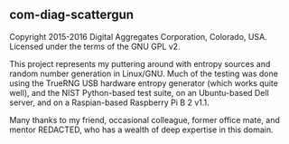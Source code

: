 com-diag-scattergun
-------------------

Copyright 2015-2016 Digital Aggregates Corporation, Colorado, USA.
Licensed under the terms of the GNU GPL v2.

This project represents my puttering around with entropy sources and
random number generation in Linux/GNU. Much of the testing was done using
the TrueRNG USB hardware entropy generator (which works quite well),
and the NIST Python-based test suite, on an Ubuntu-based Dell server,
and on a Raspian-based Raspberry Pi B 2 v1.1.

Many thanks to my friend, occasional colleague, former office mate, and
mentor REDACTED, who has a wealth of deep expertise in this domain.
